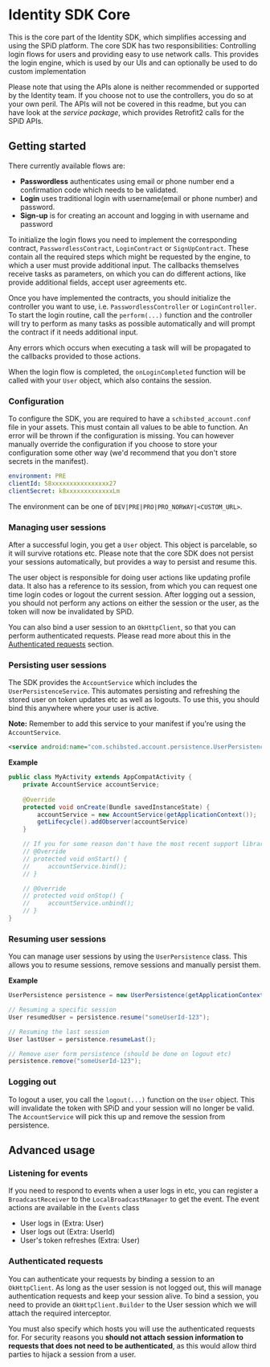 # Identity SDK Core
This is the core part of the Identity SDK, which simplifies accessing and using the SPiD platform. The core SDK has two responsibilities: Controlling login flows for users and providing easy to use network calls. This provides the login engine, which is used by our UIs and can optionally be used to do custom implementation

Please note that using the APIs alone is neither recommended or supported by the Identity team. If you choose not to use the controllers, you do so at your own peril. The APIs will not be covered in this readme, but you can have look at the _service package_, which provides Retrofit2 calls for the SPiD APIs.


## Getting started
There currently available flows are:
* **Passwordless** authenticates using email or phone number end a confirmation code which needs to be validated.
* **Login** uses traditional login with username(email or phone number) and password.
* **Sign-up** is for creating an account and logging in with username and password

To initialize the login flows you need to implement the corresponding contract, `PasswordlessContract`, `LoginContract` or `SignUpContract`. These contain all the required steps which might be requested by the engine, to which a user must provide additional input. The callbacks themselves receive tasks as parameters, on which you can do different actions, like provide additional fields, accept user agreements etc. 

Once you have implemented the contracts, you should initialize the controller you want to use, i.e. `PasswordlessController` or `LoginController`. To start the login routine, call the `perform(...)` function and the controller will try to perform as many tasks as possible automatically and will prompt the contract if it needs additional input.

Any errors which occurs when executing a task will will be propagated to the callbacks provided to those actions. 

When the login flow is completed, the `onLoginCompleted` function will be called with your `User` object, which also contains the session.

### Configuration
To configure the SDK, you are required to have a `schibsted_account.conf` file in your assets. This must contain all values to be able to function. An error will be thrown if the configuration is missing. You can however manually override the configuration if you choose to store your configuration some other way (we'd recommend that you don't store secrets in the manifest).

```yaml
environment: PRE
clientId: 58xxxxxxxxxxxxxxxx27
clientSecret: k8xxxxxxxxxxxxxLm
```

The environment can be one of `DEV|PRE|PRO|PRO_NORWAY|<CUSTOM_URL>`.

### Managing user sessions
After a successful login, you get a `User` object. This object is parcelable, so it will survive rotations etc. Please note that the core SDK does not persist your sessions automatically, but provides a way to persist and resume this. 

The user object is responsible for doing user actions like updating profile data. It also has a reference to its session, from which you can request one time login codes or logout the current session. After logging out a session, you should not perform any actions on either the session or the user, as the token will now be invalidated by SPiD.

You can also bind a user session to an `OkHttpClient`, so that you can perform authenticated requests. Please read more about this in the [Authenticated requests](#authenticated-requests) section.

### Persisting user sessions
The SDK provides the `AccountService` which includes the `UserPersistenceService`. This automates persisting and refreshing the stored user on token updates etc as well as logouts. To use this, you should bind this anywhere where your user is active. 

__Note:__ Remember to add this service to your manifest if you're using the `AccountService`.
```xml
<service android:name="com.schibsted.account.persistence.UserPersistenceService" />
```

__Example__

```java
public class MyActivity extends AppCompatActivity {
    private AccountService accountService;
    
    @Override
    protected void onCreate(Bundle savedInstanceState) {
        accountService = new AccountService(getApplicationContext());
        getLifecycle().addObserver(accountService)
    }

    // If you for some reason don't have the most recent support library, you can call these manually instead
    // @Override
    // protected void onStart() {
    //     accountService.bind();
    // }

    // @Override
    // protected void onStop() {
    //     accountService.unbind();
    // }
}
```

### Resuming user sessions
You can manage user sessions by using the `UserPersistence` class. This allows you to resume sessions, remove sessions and manually persist them.

__Example__
```java
UserPersistence persistence = new UserPersistence(getApplicationContext());

// Resuming a specific session
User resumedUser = persistence.resume("someUserId-123");

// Resuming the last session
User lastUser = persistence.resumeLast();

// Remove user form persistence (should be done on logout etc)
persistence.remove("someUserId-123");
```

### Logging out
To logout a user, you call the `logout(...)` function on the `User` object. This will invalidate the token with SPiD and your session will no longer be valid. The `AccountService` will pick this up and remove the session from persistence.

## Advanced usage

### Listening for events
If you need to respond to events when a user logs in etc, you can register a `BroadcastReceiver` to the `LocalBroadcastManager` to get the event. The event actions are available in the `Events` class
- User logs in (Extra: User)
- User logs out (Extra: UserId)
- User's token refreshes (Extra: User)

### Authenticated requests
You can authenticate your requests by binding a session to an `OkHttpClient`. As long as the user session is not logged out, this will manage authentication requests and keep your session alive. To bind a session, you need to provide an `OkHttpClient.Builder` to the User session which we will attach the required interceptor.

You must also specify which hosts you will use the authenticated requests for. For security reasons you __should not attach session information to requests that does not need to be authenticated__, as this would allow third parties to hijack a session from a user.

